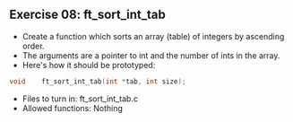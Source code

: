 ## Exercise 08: ft_sort_int_tab
+ Create a function which sorts an array (table) of integers by ascending order.
+ The arguments are a pointer to int and the number of ints in the array.
+ Here's how it should be prototyped:
```C
void	ft_sort_int_tab(int *tab, int size);
```
+ Files to turn in: ft_sort_int_tab.c
+ Allowed functions: Nothing